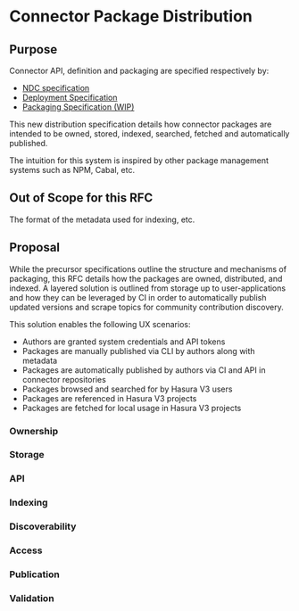 # Connector Package Distribution

## Purpose

Connector API, definition and packaging are specified respectively by:

* [NDC specification](http://hasura.github.io/ndc-spec/)
* [Deployment Specification](https://github.com/hasura/ndc-hub/blob/main/rfcs/0000-deployment.md)
* [Packaging Specification (WIP)](https://github.com/hasura/ndc-hub/pull/89/files)

This new distribution specification details how connector packages are intended to be owned, stored, indexed, searched, fetched and automatically published.

The intuition for this system is inspired by other package management systems such as NPM, Cabal, etc.

## Out of Scope for this RFC

The format of the metadata used for indexing, etc.


## Proposal

While the precursor specifications outline the structure and mechanisms of packaging, this RFC details how the packages are owned, distributed, and indexed. A layered solution is outlined from storage up to user-applications and how they can be leveraged by CI in order to automatically publish updated versions and scrape topics for community contribution discovery.

This solution enables the following UX scenarios:

* Authors are granted system credentials and API tokens
* Packages are manually published via CLI by authors along with metadata
* Packages are automatically published by authors via CI and API in connector repositories
* Packages browsed and searched for by Hasura V3 users
* Packages are referenced in Hasura V3 projects
* Packages are fetched for local usage in Hasura V3 projects

### Ownership
### Storage
### API
### Indexing
### Discoverability
### Access
### Publication
### Validation



